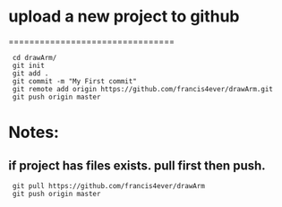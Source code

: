 # upload a new project to github
================================

     cd drawArm/
     git init
     git add .
     git commit -m "My First commit"
     git remote add origin https://github.com/francis4ever/drawArm.git
     git push origin master
 
 # Notes:
 ## if project has files exists. pull first then push.
 
     git pull https://github.com/francis4ever/drawArm
     git push origin master

